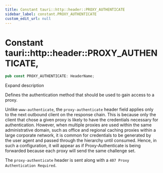 ```yaml
---
title: Constant tauri::http::header::PROXY_AUTHENTICATE
sidebar_label: constant.PROXY_AUTHENTICATE
custom_edit_url: null
---
```


  # Constant tauri::http&#x3A;:header::PROXY_AUTHENTICATE,

```rs
pub const PROXY_AUTHENTICATE: HeaderName;
```

Expand description

Defines the authentication method that should be used to gain access to a proxy.

Unlike `www-authenticate`, the `proxy-authenticate` header field applies only to the next outbound client on the response chain. This is because only the client that chose a given proxy is likely to have the credentials necessary for authentication. However, when multiple proxies are used within the same administrative domain, such as office and regional caching proxies within a large corporate network, it is common for credentials to be generated by the user agent and passed through the hierarchy until consumed. Hence, in such a configuration, it will appear as if Proxy-Authenticate is being forwarded because each proxy will send the same challenge set.

The `proxy-authenticate` header is sent along with a `407 Proxy Authentication Required`.
  